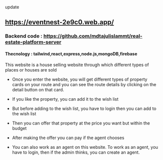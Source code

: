 update
## https://eventnest-2e9c0.web.app/
### Backend code : https://github.com/mdtajulislammt/real-estate-platform-server

#### Thecnology : tailwind,react,express,node.js,mongoDB,firebase

This website is a house selling website through which different types of places or houses are sold

- Once you enter the website, you will get different types of property cards on your route and you can see the route details by clicking on the detail button on that card.

- If you like the property, you can add it to the wish list
- But before adding to the wish list, you have to login then you can add to the wish list
- Then you can offer that property at the price you want but within the budget
- After making the offer you can pay if the agent chooses
- You can also work as an agent on this website. To work as an agent, you have to login, then if the admin thinks, you can create an agent.
